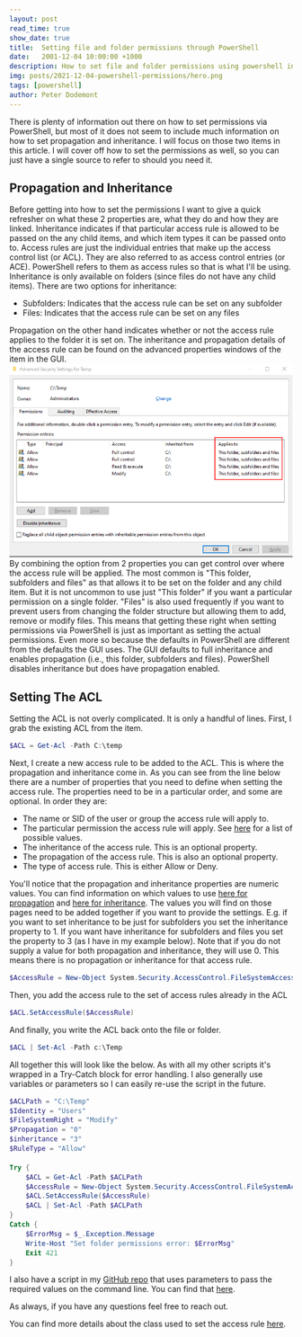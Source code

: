 ```yaml
---
layout: post
read_time: true
show_date: true
title:  Setting file and folder permissions through PowerShell
date:   2001-12-04 10:00:00 +1000
description: How to set file and folder permissions using powershell including inheritance and propagation.
img: posts/2021-12-04-powershell-permissions/hero.png
tags: [powershell]
author: Peter Dodemont
---
```

There is plenty of information out there on how to set permissions via PowerShell, but most of it does not seem to include much information on how to set propagation and inheritance. I will focus on those two items in this article. I will cover off how to set the permissions as well, so you can just have a single source to refer to should you need it.

## Propagation and Inheritance
Before getting into how to set the permissions I want to give a quick refresher on what these 2 properties are, what they do and how they are linked.
Inheritance indicates if that particular access rule is allowed to be passed on the any child items, and which item types it can be passed onto to. Access rules are just the individual entries that make up the access control list (or ACL). They are also referred to as access control entries (or ACE). PowerShell refers to them as access rules so that is what I'll be using. Inheritance is only available on folders (since files do not have any child items). There are two options for inheritance:
* Subfolders: Indicates that the access rule can be set on any subfolder
* Files: Indicates that the access rule can be set on any files

Propagation on the other hand indicates whether or not the access rule applies to the folder it is set on.
The inheritance and propagation details of the access rule can be found on the advanced properties windows of the item in the GUI.
![Inheritance in the GUI](/assets/img/posts/2021-12-04-powershell-permissions/inheritance-propagation-gui.png "Inheritance in the GUI")
By combining the option from 2 properties you can get control over where the access rule will be applied. The most common is "This folder, subfolders and files" as that allows it to be set on the folder and any child item. But it is not uncommon to use just "This folder" if you want a particular permission on a single folder. "Files" is also used frequently if you want to prevent users from changing the folder structure but allowing them to add, remove or modify files.
This means that getting these right when setting permissions via PowerShell is just as important as setting the actual permissions. Even more so because the defaults in PowerShell are different from the defaults the GUI uses. The GUI defaults to full inheritance and enables propagation (i.e., this folder, subfolders and files). PowerShell disables inheritance but does have propagation enabled.

## Setting The ACL
Setting the ACL is not overly complicated. It is only a handful of lines.
First, I grab the existing ACL from the item.
```powershell
$ACL = Get-Acl -Path C:\temp
```
Next, I create a new access rule to be added to the ACL. This is where the propagation and inheritance come in. As you can see from the line below there are a number of properties that you need to define when setting the access rule. The properties need to be in a particular order, and some are optional. In order they are:
* The name or SID of the user or group the access rule will apply to.
* The particular permission the access rule will apply. See [here](https://docs.microsoft.com/en-us/dotnet/api/system.security.accesscontrol.filesystemrights?view=windowsdesktop-5.0) for a list of possible values.
* The inheritance of the access rule. This is an optional property.
* The propagation of the access rule. This is also an optional property.
* The type of access rule. This is either Allow or Deny.

You'll notice that the propagation and inheritance properties are numeric values. You can find information on which values to use [here for propagation](https://docs.microsoft.com/en-us/dotnet/api/system.security.accesscontrol.propagationflags?view=windowsdesktop-5.0) and [here for inheritance](https://docs.microsoft.com/en-us/dotnet/api/system.security.accesscontrol.inheritanceflags?view=windowsdesktop-5.0). The values you will find on those pages need to be added together if you want to provide the settings. E.g. if you want to set inheritance to be just for subfolders you set the inheritance property to 1. If you want have inheritance for subfolders and files you set the property to 3 (as I have in my example below).
Note that if you do not supply a value for both propagation and inheritance, they will use 0. This means there is no propagation or inheritance for that access rule.
```powershell
$AccessRule = New-Object System.Security.AccessControl.FileSystemAccessRule("Users","Modify","3","0","Allow")
```
Then, you add the access rule to the set of access rules already in the ACL
```powershell
$ACL.SetAccessRule($AccessRule)
```
And finally, you write the ACL back onto the file or folder.
```powershell
$ACL | Set-Acl -Path c:\Temp
```
All together this will look like the below. As with all my other scripts it's wrapped in a Try-Catch block for error handling. I also generally use variables or parameters so I can easily re-use the script in the future.
```powershell
$ACLPath = "C:\Temp"
$Identity = "Users"
$FileSystemRight = "Modify" 
$Propagation = "0"
$inheritance = "3"
$RuleType = "Allow"

Try {
    $ACL = Get-Acl -Path $ACLPath
    $AccessRule = New-Object System.Security.AccessControl.FileSystemAccessRule($Identity,$FileSystemRight,$inheritance,$Propagation,$RuleType)
    $ACL.SetAccessRule($AccessRule)
    $ACL | Set-Acl -Path $ACLPath
}
Catch {
    $ErrorMsg = $_.Exception.Message
    Write-Host "Set folder permissions error: $ErrorMsg"
    Exit 421
}
```
I also have a script in my [GitHub repo](https://github.com/PeterDodemont/Scripts) that uses parameters to pass the required values on the command line. You can find that [here](https://github.com/PeterDodemont/Scripts/blob/main/Misc/Add-FileFolderPermission.ps1).

As always, if you have any questions feel free to reach out.

You can find more details about the class used to set the access rule [here](https://docs.microsoft.com/en-us/dotnet/api/system.security.accesscontrol.filesystemaccessrule?view=windowsdesktop-5.0).